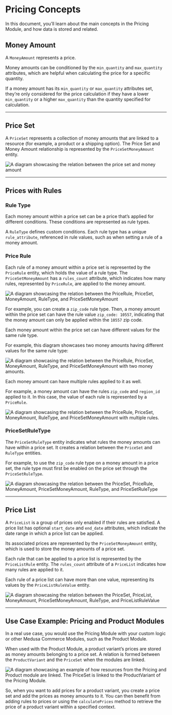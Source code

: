 # Pricing Concepts

In this document, you’ll learn about the main concepts in the Pricing Module, and how data is stored and related.

## Money Amount

A `MoneyAmount` represents a price.

Money amounts can be conditioned by the `min_quantity` and `max_quantity` attributes, which are helpful when calculating the price for a specific quantity.

If a money amount has its `min_quantity` or `max_quantity` attributes set, they’re only considered for the price calculation if they have a lower `min_quantity` or a higher `max_quantity` than the quantity specified for calculation.

---

## Price Set

A `PriceSet` represents a collection of money amounts that are linked to a resource (for example, a product or a shipping option). The Price Set and Money Amount relationship is represented by the `PriceSetMoneyAmount` entity.

![A diagram showcasing the relation between the price set and money amount](https://res.cloudinary.com/dza7lstvk/image/upload/v1700573983/Medusa%20Docs/Diagrams/price-set-money-amount_xpwria.jpg)

---

## Prices with Rules

### Rule Type

Each money amount within a price set can be a price that’s applied for different conditions. These conditions are represented as rule types.

A `RuleType` defines custom conditions. Each rule type has a unique `rule_attribute`, referenced in rule values, such as when setting a rule of a money amount.

### Price Rule

Each rule of a money amount within a price set is represented by the `PriceRule` entity, which holds the value of a rule type. The `PriceSetMoneyAmount` has a `rules_count` attribute, which indicates how many rules, represented by `PriceRule`, are applied to the money amount.

![A diagram showcasing the relation between the PriceRule, PriceSet, MoneyAmount, RuleType, and PriceSetMoneyAmount](https://res.cloudinary.com/dza7lstvk/image/upload/v1702395550/Medusa%20Docs/Diagrams/price-rule-1_h7mdwg.jpg)

For example, you can create a `zip_code` rule type. Then, a money amount within the price set can have the rule value `zip_code: 10557`, indicating that the money amount can only be applied within the `10557` zip code.

Each money amount within the price set can have different values for the same rule type.

For example, this diagram showcases two money amounts having different values for the same rule type:

![A diagram showcasing the relation between the PriceRule, PriceSet, MoneyAmount, RuleType, and PriceSetMoneyAmount with two money amounts.](https://res.cloudinary.com/dza7lstvk/image/upload/v1702395596/Medusa%20Docs/Diagrams/price-rule-2_x5be7v.jpg)

Each money amount can have multiple rules applied to it as well.

For example, a money amount can have the rules `zip_code` and `region_id` applied to it. In this case, the value of each rule is represented by a `PriceRule`.

![A diagram showcasing the relation between the PriceRule, PriceSet, MoneyAmount, RuleType, and PriceSetMoneyAmount with multiple rules.](https://res.cloudinary.com/dza7lstvk/image/upload/v1702395641/Medusa%20Docs/Diagrams/price-rule-3_uvwjj5.jpg)

### PriceSetRuleType

The `PriceSetRuleType` entity indicates what rules the money amounts can have within a price set. It creates a relation between the `PriceSet` and `RuleType` entities.

For example, to use the `zip_code` rule type on a money amount in a price set, the rule type must first be enabled on the price set through the `PriceSetRuleType`.

![A diagram showcasing the relation between the PriceSet, PriceRule, MoneyAmount, PriceSetMoneyAmount, RuleType, and PriceSetRuleType](https://res.cloudinary.com/dza7lstvk/image/upload/v1702395692/Medusa%20Docs/Diagrams/price-set-rule-type_tmxbdw.jpg)

---

## Price List

A `PriceList` is a group of prices only enabled if their rules are satisfied. A price list has optional `start_date` and `end_date` attributes, which indicate the date range in which a price list can be applied.

Its associated prices are represented by the `PriceSetMoneyAmount` entity, which is used to store the money amounts of a price set.

Each rule that can be applied to a price list is represented by the `PriceListRule` entity. The `rules_count` attribute of a `PriceList` indicates how many rules are applied to it.

Each rule of a price list can have more than one value, representing its values by the `PriceListRuleValue` entity.

![A diagram showcasing the relation between the PriceSet, PriceList, MoneyAmount, PriceSetMoneyAmount, RuleType, and PriceListRuleValue](https://res.cloudinary.com/dza7lstvk/image/upload/v1702395768/Medusa%20Docs/Diagrams/price-list_bjbknv.jpg)

---

## Use Case Example: Pricing and Product Modules

In a real use case, you would use the Pricing Module with your custom logic or other Medusa Commerce Modules, such as the Product Module.

When used with the Product Module, a product variant’s prices are stored as money amounts belonging to a price set. A relation is formed between the `ProductVariant` and the `PriceSet` when the modules are linked.

![A diagram showcasing an example of how resources from the Pricing and Product module are linked. The PriceSet is linked to the ProductVariant of the Pricing Module.](https://res.cloudinary.com/dza7lstvk/image/upload/v1700574189/Medusa%20Docs/Diagrams/pricing-product_jcsjt0.jpg)

So, when you want to add prices for a product variant, you create a price set and add the prices as money amounts to it. You can then benefit from adding rules to prices or using the `calculatePrices` method to retrieve the price of a product variant within a specified context.
